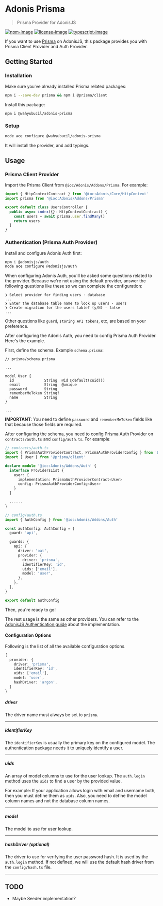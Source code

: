 # Adonis Prisma

> Prisma Provider for AdonisJS

[![npm-image]][npm-url] [![license-image]][license-url] [![typescript-image]][typescript-url]

If you want to use [Prisma](https://prisma.io) on AdonisJS, this package provides you with Prisma Client Provider and Auth Provider.

## Getting Started

### Installation

Make sure you've already installed Prisma related packages:

```sh
npm i --save-dev prisma && npm i @prisma/client
```

Install this package:

```sh
npm i @wahyubucil/adonis-prisma
```

### Setup

```sh
node ace configure @wahyubucil/adonis-prisma
```

It will install the provider, and add typings.

## Usage

### Prisma Client Provider

Import the Prisma Client from `@ioc/Adonis/Addons/Prisma`. For example:

```ts
import { HttpContextContract } from '@ioc:Adonis/Core/HttpContext'
import prisma from '@ioc:Adonis/Addons/Prisma'

export default class UsersController {
  public async index({}: HttpContextContract) {
    const users = await prisma.user.findMany()
    return users
  }
}
```

### Authentication (Prisma Auth Provider)

Install and configure Adonis Auth first:

```sh
npm i @adonisjs/auth
node ace configure @adonisjs/auth
```

When configuring Adonis Auth, you'll be asked some questions related to the provider. Because we're not using the default provider, answer the following questions like these so we can complete the configuration:

```
❯ Select provider for finding users · database
...
❯ Enter the database table name to look up users · users
❯ Create migration for the users table? (y/N) · false
...
```

Other questions like `guard`, `storing API tokens`, etc, are based on your preference.

After configuring the Adonis Auth, you need to config Prisma Auth Provider. Here's the example.

First, define the schema. Example `schema.prisma`:

```prisma
// prisma/schema.prisma

...

model User {
  id              String  @id @default(cuid())
  email           String  @unique
  password        String
  rememberMeToken String?
  name            String
}

...
```

**IMPORTANT**: You need to define `password` and `rememberMeToken` fields like that because those fields are required.

After configuring the schema, you need to config Prisma Auth Provider on `contracts/auth.ts` and `config/auth.ts`. For example:

```ts
// contracts/auth.ts
import { PrismaAuthProviderContract, PrismaAuthProviderConfig } from '@ioc:Adonis/Addons/Prisma'
import { User } from '@prisma/client'

declare module '@ioc:Adonis/Addons/Auth' {
  interface ProvidersList {
    user: {
      implementation: PrismaAuthProviderContract<User>
      config: PrismaAuthProviderConfig<User>
    }
  }

  ......
}
```

```ts
// config/auth.ts
import { AuthConfig } from '@ioc:Adonis/Addons/Auth'

const authConfig: AuthConfig = {
  guard: 'api',

  guards: {
    api: {
      driver: 'oat',
      provider: {
        driver: 'prisma',
        identifierKey: 'id',
        uids: ['email'],
        model: 'user',
      },
    },
  },
}

export default authConfig
```

Then, you're ready to go!

The rest usage is the same as other providers. You can refer to the [AdonisJS Authentication guide](https://docs.adonisjs.com/guides/auth/introduction) about the implementation.

#### Configuration Options

Following is the list of all the available configuration options.

```ts
{
  provider: {
    driver: 'prisma',
    identifierKey: 'id',
    uids: ['email'],
    model: 'user',
    hashDriver: 'argon',
  }
}
```

##### driver

The driver name must always be set to `prisma`.

---

##### identifierKey

The `identifierKey` is usually the primary key on the configured model. The authentication package needs it to uniquely identify a user.

---

##### uids

An array of model columns to use for the user lookup. The `auth.login` method uses the `uids` to find a user by the provided value.

For example: If your application allows login with email and username both, then you must define them as `uids`. Also, you need to define the model column names and not the database column names.

---

##### model

The model to use for user lookup.

---

##### hashDriver (optional)

The driver to use for verifying the user password hash. It is used by the `auth.login` method. If not defined, we will use the default hash driver from the `config/hash.ts` file.

---

## TODO

- Maybe Seeder implementation?

[npm-image]: https://img.shields.io/npm/v/@wahyubucil/adonis-prisma.svg?style=for-the-badge&logo=npm
[npm-url]: https://npmjs.org/package/Anonymous 'npm'
[license-image]: https://img.shields.io/npm/l/@wahyubucil/adonis-prisma?color=blueviolet&style=for-the-badge
[license-url]: LICENSE.md 'license'
[typescript-image]: https://img.shields.io/badge/Typescript-294E80.svg?style=for-the-badge&logo=typescript
[typescript-url]: "typescript"
